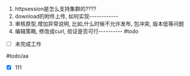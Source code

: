 1. httpsession是怎么支持集群的????
2. download的附件上传, 如何实现------------
3. 审核原型,增加异常说明, 比如,什么时候不允许发布, 包冲突, 版本低等问题
4. 编辑策略, 修改成curl, 验证是否可行----------
#todo 
- [ ]  未完成工作

#todo/aa
- [x] 111